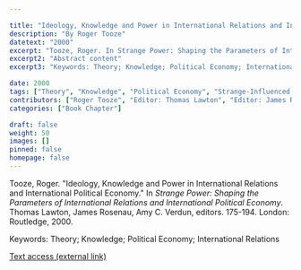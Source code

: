 ```yaml
---

title: "Ideology, Knowledge and Power in International Relations and International Political Economy"
description: "By Roger Tooze"
datetext: "2000"
excerpt: "Tooze, Roger. In Strange Power: Shaping the Parameters of International Relations and International Political Economy. Thomas Lawton, James Rosenau, Amy C. Verdun, editors. 175-194. London: Routledge, 2000."
excerpt2: "Abstract content"
excerpt3: "Keywords: Theory; Knowledge; Political Economy; International Relations"

date: 2000
tags: ["Theory", "Knowledge", "Political Economy", "Strange-Influenced Works", "2000's"]
contributors: ["Roger Tooze", "Editor: Thomas Lawton", "Editor: James Rosenau", "Editor: Amy C. Verdun"]
categories: ["Book Chapter"]

draft: false
weight: 50
images: []
pinned: false
homepage: false
---
```


Tooze, Roger. "Ideology, Knowledge and Power in International Relations and International Political Economy." In *Strange Power: Shaping the Parameters of International Relations and International Political Economy*. Thomas Lawton, James Rosenau, Amy C. Verdun, editors. 175-194. London: Routledge, 2000.

Keywords: Theory; Knowledge; Political Economy; International Relations

[Text access (external link)](https://www.worldcat.org/title/1022846081)
